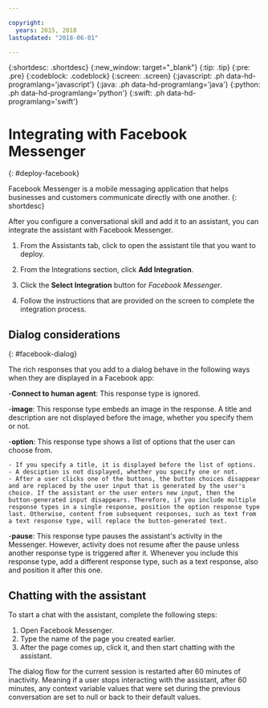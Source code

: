 ```yaml
---

copyright:
  years: 2015, 2018
lastupdated: "2018-06-01"

---
```


{:shortdesc: .shortdesc}
{:new_window: target="_blank"}
{:tip: .tip}
{:pre: .pre}
{:codeblock: .codeblock}
{:screen: .screen}
{:javascript: .ph data-hd-programlang='javascript'}
{:java: .ph data-hd-programlang='java'}
{:python: .ph data-hd-programlang='python'}
{:swift: .ph data-hd-programlang='swift'}

# Integrating with Facebook Messenger
{: #deploy-facebook}

Facebook Messenger is a mobile messaging application that helps businesses and customers communicate directly with one another.
{: shortdesc}

After you configure a conversational skill and add it to an assistant, you can integrate the assistant with Facebook Messenger.

1.  From the Assistants tab, click to open the assistant tile that you want to deploy.

1.  From the Integrations section, click **Add Integration**.

1.  Click the **Select Integration** button for *Facebook Messenger*.

1.  Follow the instructions that are provided on the screen to complete the integration process.

## Dialog considerations
{: #facebook-dialog}

The rich responses that you add to a dialog behave in the following ways when they are displayed in a Facebook app:

-**Connect to human agent**: This response type is ignored.

-**image**: This response type embeds an image in the response. A title and description are not displayed before the image, whether you specify them or not.

-**option**: This response type shows a list of options that the user can choose from.

    - If you specify a title, it is displayed before the list of options.
    - A desciption is not displayed, whether you specify one or not.
    - After a user clicks one of the buttons, the button choices disappear and are replaced by the user input that is generated by the user's choice. If the assistant or the user enters new input, then the button-generated input disappears. Therefore, if you include multiple response types in a single response, position the option response type last. Otherwise, content from subsequent responses, such as text from a text response type, will replace the button-generated text.

-**pause**: This response type pauses the assistant's activity in the Messenger. However, activity does not resume after the pause unless another response type is triggered after it. Whenever you include this response type, add a different response type, such as a text response, also and position it after this one.

## Chatting with the assistant

To start a chat with the assistant, complete the following steps:

1.  Open Facebook Messenger.
1.  Type the name of the page you created earlier.
1.  After the page comes up, click it, and then start chatting with the assistant.

The dialog flow for the current session is restarted after 60 minutes of inactivity. Meaning if a user stops interacting with the assistant, after 60 minutes, any context variable values that were set during the previous conversation are set to null or back to their default values.